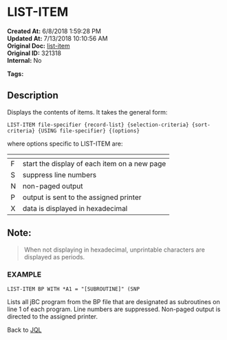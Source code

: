 # LIST-ITEM 

**Created At:** 6/8/2018 1:59:28 PM  
**Updated At:** 7/13/2018 10:10:56 AM  
**Original Doc:** [list-item](https://docs.jbase.com/46350-jql/list-item)  
**Original ID:** 321318  
**Internal:** No  

**Tags:**
<badge text='jql' vertical='middle' />

## Description

Displays the contents of items. It takes the general form:

```
LIST-ITEM file-specifier {record-list} {selection-criteria} {sort-criteria} {USING file-specifier} {(options}
```

where options specific to LIST-ITEM are:


| <!----> | <!----> |
| --- | --- |
| F<br> | start the display of each item on a new page<br> |
| S<br> | suppress line numbers<br> |
| N<br> | non-paged output<br> |
| P<br> | output is sent to the assigned printer<br> |
| X<br> | data is displayed in hexadecimal<br> |




## Note: 


> When not displaying in hexadecimal, unprintable characters are displayed as periods.




### EXAMPLE

```
LIST-ITEM BP WITH *A1 = "[SUBROUTINE]" (SNP
```

Lists all jBC program from the BP file that are designated as subroutines on line 1 of each program. Line numbers are suppressed. Non-paged output is directed to the assigned printer.



Back to [JQL](jbase-query-language-jql-)
